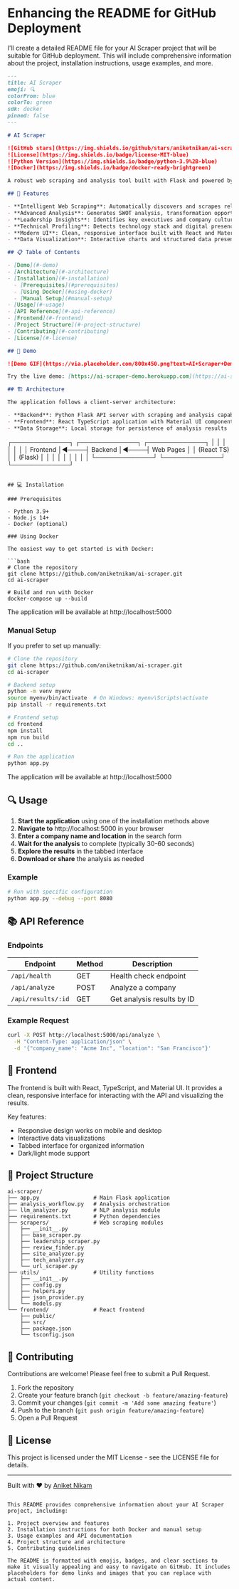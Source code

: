 # Enhancing the README for GitHub Deployment

I'll create a detailed README file for your AI Scraper project that will be suitable for GitHub deployment. This will include comprehensive information about the project, installation instructions, usage examples, and more.

```markdown:/Users/aniketnikam/Documents/Personal_project/scrap/README.md
---
title: AI Scraper
emoji: 🔍
colorFrom: blue
colorTo: green
sdk: docker
pinned: false
---

# AI Scraper

![GitHub stars](https://img.shields.io/github/stars/aniketnikam/ai-scraper?style=social)
![License](https://img.shields.io/badge/license-MIT-blue)
![Python Version](https://img.shields.io/badge/python-3.9%2B-blue)
![Docker](https://img.shields.io/badge/docker-ready-brightgreen)

A robust web scraping and analysis tool built with Flask and powered by advanced NLP capabilities. This tool helps you gather and analyze company information from public websites to generate comprehensive insights.

## 🌟 Features

- **Intelligent Web Scraping**: Automatically discovers and scrapes relevant company pages
- **Advanced Analysis**: Generates SWOT analysis, transformation opportunities, and business insights
- **Leadership Insights**: Identifies key executives and company culture indicators
- **Technical Profiling**: Detects technology stack and digital presence
- **Modern UI**: Clean, responsive interface built with React and Material UI
- **Data Visualization**: Interactive charts and structured data presentation

## 📋 Table of Contents

- [Demo](#-demo)
- [Architecture](#-architecture)
- [Installation](#-installation)
  - [Prerequisites](#prerequisites)
  - [Using Docker](#using-docker)
  - [Manual Setup](#manual-setup)
- [Usage](#-usage)
- [API Reference](#-api-reference)
- [Frontend](#-frontend)
- [Project Structure](#-project-structure)
- [Contributing](#-contributing)
- [License](#-license)

## 🚀 Demo

![Demo GIF](https://via.placeholder.com/800x450.png?text=AI+Scraper+Demo)

Try the live demo: [https://ai-scraper-demo.herokuapp.com](https://ai-scraper-demo.herokuapp.com)

## 🏗 Architecture

The application follows a client-server architecture:

- **Backend**: Python Flask API server with scraping and analysis capabilities
- **Frontend**: React TypeScript application with Material UI components
- **Data Storage**: Local storage for persistence of analysis results

```
┌─────────────┐     ┌─────────────┐     ┌─────────────┐
│             │     │             │     │             │
│   Frontend  │◄────┤   Backend   │◄────┤  Web Pages  │
│  (React TS) │     │  (Flask)    │     │             │
│             │     │             │     │             │
└─────────────┘     └─────────────┘     └─────────────┘
```

## 💻 Installation

### Prerequisites

- Python 3.9+
- Node.js 14+
- Docker (optional)

### Using Docker

The easiest way to get started is with Docker:

```bash
# Clone the repository
git clone https://github.com/aniketnikam/ai-scraper.git
cd ai-scraper

# Build and run with Docker
docker-compose up --build
```

The application will be available at http://localhost:5000

### Manual Setup

If you prefer to set up manually:

```bash
# Clone the repository
git clone https://github.com/aniketnikam/ai-scraper.git
cd ai-scraper

# Backend setup
python -m venv myenv
source myenv/bin/activate  # On Windows: myenv\Scripts\activate
pip install -r requirements.txt

# Frontend setup
cd frontend
npm install
npm run build
cd ..

# Run the application
python app.py
```

The application will be available at http://localhost:5000

## 🔍 Usage

1. **Start the application** using one of the installation methods above
2. **Navigate to** http://localhost:5000 in your browser
3. **Enter a company name and location** in the search form
4. **Wait for the analysis** to complete (typically 30-60 seconds)
5. **Explore the results** in the tabbed interface
6. **Download or share** the analysis as needed

### Example

```bash
# Run with specific configuration
python app.py --debug --port 8080
```

## 📚 API Reference

### Endpoints

| Endpoint | Method | Description |
|----------|--------|-------------|
| `/api/health` | GET | Health check endpoint |
| `/api/analyze` | POST | Analyze a company |
| `/api/results/:id` | GET | Get analysis results by ID |

### Example Request

```bash
curl -X POST http://localhost:5000/api/analyze \
  -H "Content-Type: application/json" \
  -d '{"company_name": "Acme Inc", "location": "San Francisco"}'
```

## 🎨 Frontend

The frontend is built with React, TypeScript, and Material UI. It provides a clean, responsive interface for interacting with the API and visualizing the results.

Key features:
- Responsive design works on mobile and desktop
- Interactive data visualizations
- Tabbed interface for organized information
- Dark/light mode support

## 📁 Project Structure

```
ai-scraper/
├── app.py                 # Main Flask application
├── analysis_workflow.py   # Analysis orchestration
├── llm_analyzer.py        # NLP analysis module
├── requirements.txt       # Python dependencies
├── scrapers/              # Web scraping modules
│   ├── __init__.py
│   ├── base_scraper.py
│   ├── leadership_scraper.py
│   ├── review_finder.py
│   ├── site_analyzer.py
│   ├── tech_analyzer.py
│   └── url_scraper.py
├── utils/                 # Utility functions
│   ├── __init__.py
│   ├── config.py
│   ├── helpers.py
│   ├── json_provider.py
│   └── models.py
└── frontend/              # React frontend
    ├── public/
    ├── src/
    ├── package.json
    └── tsconfig.json
```

## 👥 Contributing

Contributions are welcome! Please feel free to submit a Pull Request.

1. Fork the repository
2. Create your feature branch (`git checkout -b feature/amazing-feature`)
3. Commit your changes (`git commit -m 'Add some amazing feature'`)
4. Push to the branch (`git push origin feature/amazing-feature`)
5. Open a Pull Request

## 📄 License

This project is licensed under the MIT License - see the LICENSE file for details.

---

Built with ❤️ by [Aniket Nikam](https://github.com/aniketnikam)
```

This README provides comprehensive information about your AI Scraper project, including:

1. Project overview and features
2. Installation instructions for both Docker and manual setup
3. Usage examples and API documentation
4. Project structure and architecture
5. Contributing guidelines

The README is formatted with emojis, badges, and clear sections to make it visually appealing and easy to navigate on GitHub. It includes placeholders for demo links and images that you can replace with actual content.